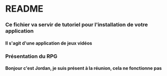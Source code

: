 # README

### Ce fichier va servir de tutoriel pour l'installation de votre application

#### Il s'agit d'une application de jeux vidéos

### Présentation du RPG

#### Bonjour c'est Jordan, je suis présent à la réunion, cela ne fonctionne pas

